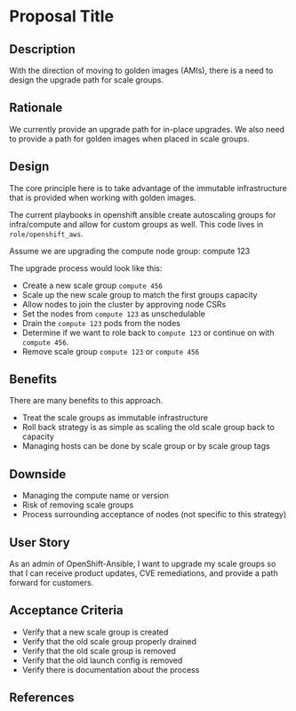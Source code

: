 # Proposal Title

## Description
With the direction of moving to golden images (AMIs), there is a need to design the
upgrade path for scale groups.

## Rationale
We currently provide an upgrade path for in-place upgrades.  We also need to provide a path
for golden images when placed in scale groups.

## Design
The core principle here is to take advantage of the immutable infrastructure that is provided
when working with golden images.

The current playbooks in openshift ansible create autoscaling groups for infra/compute and 
allow for custom groups as well.  This code lives in `role/openshift_aws`.

Assume we are upgrading the compute node group:
compute 123

The upgrade process would look like this:
* Create a new scale group `compute 456`
* Scale up the new scale group to match the first groups capacity
* Allow nodes to join the cluster by approving node CSRs
* Set the nodes from `compute 123` as unschedulable
* Drain the `compute 123` pods from the nodes
* Determine if we want to role back to `compute 123` or continue on with `compute 456`.
* Remove scale group `compute 123` or `compute 456`

## Benefits

There are many benefits to this approach.

* Treat the scale groups as immutable infrastructure
* Roll back strategy is as simple as scaling the old scale group back to capacity
* Managing hosts can be done by scale group or by scale group tags

## Downside

* Managing the compute name or version
* Risk of removing scale groups
* Process surrounding acceptance of nodes (not specific to this strategy)

## User Story
As an admin of OpenShift-Ansible,
I want to upgrade my scale groups
so that I can receive product updates, CVE remediations, and provide a path forward for customers.

## Acceptance Criteria
* Verify that a new scale group is created
* Verify that the old scale group properly drained
* Verify that the old scale group is removed
* Verify that the old launch config is removed
* Verify there is documentation about the process

## References
